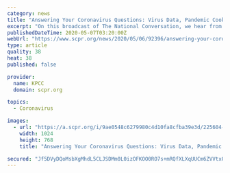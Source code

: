 ```yaml
---
category: news
title: "Answering Your Coronavirus Questions: Virus Data, Pandemic Cooking And Mental Health"
excerpt: "On this broadcast of The National Conversation, we hear from black business owners on how they're doing. We'll also answer your questions about data modeling, mental health and home cooking."
publishedDateTime: 2020-05-07T03:20:00Z
webUrl: "https://www.scpr.org/news/2020/05/06/92396/answering-your-coronavirus-questions-virus-data-pa/"
type: article
quality: 38
heat: 38
published: false

provider:
  name: KPCC
  domain: scpr.org

topics:
  - Coronavirus

images:
  - url: "https://a.scpr.org/i/9ae0548c6279980c4d10fa8cfba39e3d/225604-full.jpg"
    width: 1024
    height: 768
    title: "Answering Your Coronavirus Questions: Virus Data, Pandemic Cooking And Mental Health"

secured: "Jf5DVyDQoMsbXgMhdL5CLJSDMm0L0izOFKOO0RO7s+mRQfXLXqUUCm6ZVVtxOmwefNWopyweWPi5xue21cXuC3SoadTJgmikO8BuNCrgT8ecGqS3QJbx7GkM9jPR7SSQpmrtzyyeRi8CkbkPTZxc3ocpOjH11H0dDj10cyzWfad7omkSIg//KvSF/ISsVw5z/UJabDBaPLgNpA16J+utHeQkjokO2lc0WvbxHdSl5CzUcjTa7isBPkGGsE89wVGolzPoCZXJi7Di55kuHj8De4qDZgWvtl7kDIIShanb/7cu3Bj0cPNxWDrmxYJqz5BQ;1fhT+8LsdlAEkXkfd73SKA=="
---
```


